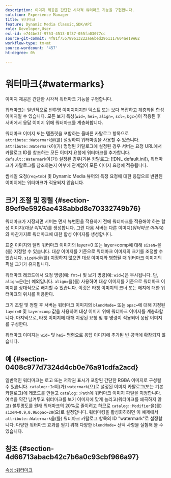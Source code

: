 ```yaml
---
description: 이미지 제공은 간단한 시각적 워터마크 기능을 구현합니다.
solution: Experience Manager
title: 워터마크
feature: Dynamic Media Classic,SDK/API
role: Developer,User
exl-id: e744be3f-9753-4513-8f37-055fa03077cc
source-git-commit: 4f81f755789613222a66bed2961117604ae19e62
workflow-type: tm+mt
source-wordcount: '457'
ht-degree: 0%

---
```


# 워터마크{#watermarks}

이미지 제공은 간단한 시각적 워터마크 기능을 구현합니다.

워터마크는 일반적으로 반투명 이미지이지만 텍스트 또는 보다 복잡하고 계층화된 합성 이미지일 수 있습니다. 모든 보기 특성(`wid=`, `hei=`, `align=`, `scl=`, `bgc=`)이 적용된 후 서버에서 응답 이미지 위에 워터마크를 계층화합니다.

워터마크 이미지 또는 템플릿을 포함하는 올바른 카탈로그 항목으로 `attribute::Watermark`을(를) 설정하여 워터마킹을 사용할 수 있습니다. `attribute::Watermark`이(가) 명명된 카탈로그에 설정된 경우 서버는 요청 URL에서 카탈로그 ID를 참조하는 모든 이미지 요청에 워터마크를 추가합니다. `default::Watermark`이(가) 설정된 경우(기본 카탈로그: [!DNL default.ini]), 워터마크가 카탈로그를 참조하는지 여부에 관계없이 모든 이미지 요청에 적용됩니다.

썸네일 요청(`req=tmb`) 및 Dynamic Media 뷰어의 특정 요청에 대한 응답으로 반환된 이미지에는 워터마크가 적용되지 않습니다.

## 크기 조절 및 정렬 {#section-89ef9e5926ae438abbd8e70332749b76}

워터마크가 지정되면 서버는 먼저 뷰변환을 적용하기 전에 워터마크를 적용해야 하는 합성 이미지(*대상 이미지*)를 생성합니다. 그런 다음 서버는 다른 이미지(*워터마크 이미지*)와 마찬가지로 워터마크에 대한 합성 이미지를 생성합니다.

표준 이미지와 달리 워터마크 이미지의 layer=0 또는 layer=comp에 대해 `sizeN=`을(를) 지정할 수 있습니다. 대상 이미지를 기준으로 워터마크 이미지의 크기를 조정할 수 있습니다. `sizeN=`을(를) 지정하지 않으면 대상 이미지와 병합될 때 워터마크 이미지의 픽셀 크기가 유지됩니다.

워터마크 레코드에서 요청 명령(예: `fmt=`) 및 보기 명령(예: `wid=`)은 무시됩니다. 단, `align=`은(는) 예외입니다. `align=`을(를) 사용하여 대상 이미지를 기준으로 워터마크 이미지를 상대적으로 배치할 수 있습니다. 이것은 타겟 이미지의 코너 또는 에지에 대한 워터마크의 위치를 허용한다.

크기 조절 및 정렬 후 서버는 워터마크 이미지의 `blendMode=` 또는 `opac=`에 대해 지정된 `layer=0` 및 `layer=comp` 값을 사용하여 대상 이미지 위에 워터마크 이미지를 계층화합니다. 마지막으로, 타겟 이미지에 대해 지정된 요청 및 뷰 명령이 적용되어 응답 이미지를 구성한다.

워터마크 이미지는 `wid=` 및 `hei=` 명령으로 응답 이미지에 추가된 빈 공백에 확장되지 않습니다.

## 예 {#section-0408c977d7324d4cb0e76a91cdfa2acd}

일반적인 워터마크는 로고 또는 저작권 표시가 포함된 간단한 RGBA 이미지로 구성될 수 있습니다. `catalog::Id`이(가) `watermark`(으)로 설정된 이미지 카탈로그(또는 기본 카탈로그)에 레코드를 만들고 `catalog::Path`에 워터마크 이미지 파일을 지정합니다. 여백을 약간 남겨두고 워터마크를 보기 이미지에 맞게 늘리고(워터마크를 왜곡하지 않고) 불투명도를 원래 워터마크의 20%로 줄이려고 하므로 `catalog::Modifier`을(를) `sizeN=0.9,0.9&opac=20`(으)로 설정합니다. 워터마킹을 활성화하려면 이 예제에서 `attribute::Watermark`을(를) 워터마크 카탈로그 항목의 ID &quot;watermark&quot;로 설정합니다. 다양한 워터마크 효과를 얻기 위해 다양한 `blendMode=` 선택 사항을 실험해 볼 수 있습니다.

## 참조 {#section-4d66713abacb42c7b6a0c93cbf966a97}

[속성::워터마크](../../../../../is-api/image-catalog/image-serving-api-ref/c-image-catalog-reference/c-attributes-reference/r-watermark.md#reference-942b50acb2dd43a5ae498dc41ea9ac9b)
